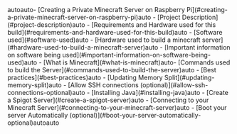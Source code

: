 <!-- TOC -->autoauto- [Creating a Private Minecraft Server on Raspberry Pi](#creating-a-private-minecraft-server-on-raspberry-pi)auto    - [Project Description](#project-description)auto    - [Requirements and Hardware used for this build](#requirements-and-hardware-used-for-this-build)auto    - [Software used](#software-used)auto    - [Hardware used to build a minecraft server](#hardware-used-to-build-a-minecraft-server)auto    - [Important information on software being used](#important-information-on-software-being-used)auto    - [What is Minecraft](#what-is-minecraft)auto- [Commands used to build the Server](#commands-used-to-build-the-server)auto    - [Best practices](#best-practices)auto    - [Updating Memory Split](#updating-memory-split)auto    - [Allow SSH connections (optional)](#allow-ssh-connections-optional)auto    - [Installing Java](#installing-java)auto    - [Create a Spigot Server](#create-a-spigot-server)auto    - [Connecting to your Minecraft Server](#connecting-to-your-minecraft-server)auto    - [Boot your server Automatically (optional)](#boot-your-server-automatically-optional)autoauto<!-- /TOC -->